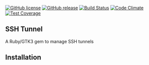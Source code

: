 [![GitHub license](https://img.shields.io/github/license/jbox-web/ssh-tunnel.svg)](https://github.com/jbox-web/ssh-tunnel/blob/master/LICENSE)
[![GitHub release](https://img.shields.io/github/release/jbox-web/ssh-tunnel.svg)](https://github.com/jbox-web/ssh-tunnel/releases/latest)
[![Build Status](https://travis-ci.com/jbox-web/ssh-tunnel.svg?branch=master)](https://travis-ci.com/jbox-web/ssh-tunnel)
[![Code Climate](https://codeclimate.com/github/jbox-web/ssh-tunnel/badges/gpa.svg)](https://codeclimate.com/github/jbox-web/ssh-tunnel)
[![Test Coverage](https://codeclimate.com/github/jbox-web/ssh-tunnel/badges/coverage.svg)](https://codeclimate.com/github/jbox-web/ssh-tunnel/coverage)

## SSH Tunnel

A Ruby/GTK3 gem to manage SSH tunnels

## Installation

